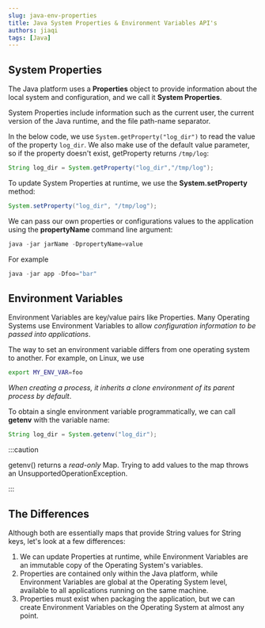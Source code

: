 ```yaml
---
slug: java-env-properties
title: Java System Properties & Environment Variables API's
authors: jiaqi
tags: [Java]
---
```


[//]: # (Copyright 2025 Jiaqi Liu)

[//]: # (Licensed under the Apache License, Version 2.0 &#40;the "License"&#41;;)
[//]: # (you may not use this file except in compliance with the License.)
[//]: # (You may obtain a copy of the License at)

[//]: # (    http://www.apache.org/licenses/LICENSE-2.0)

[//]: # (Unless required by applicable law or agreed to in writing, software)
[//]: # (distributed under the License is distributed on an "AS IS" BASIS,)
[//]: # (WITHOUT WARRANTIES OR CONDITIONS OF ANY KIND, either express or implied.)
[//]: # (See the License for the specific language governing permissions and)
[//]: # (limitations under the License.)

<!--truncate-->

System Properties
-----------------

The Java platform uses a **Properties** object to provide information about the local system and configuration, and we
call it **System Properties**.

System Properties include information such as the current user, the current version of the Java runtime, and the file
path-name separator.

In the below code, we use `System.getProperty("log_dir")` to read the value of the property `log_dir`. We also make use
of the default value parameter, so if the property doesn't exist, getProperty returns `/tmp/log`:

```java
String log_dir = System.getProperty("log_dir","/tmp/log");
```

To update System Properties at runtime, we use the **System.setProperty** method:

```java
System.setProperty("log_dir", "/tmp/log");
```

We can pass our own properties or configurations values to the application using the **propertyName** command line
argument:

```java
java -jar jarName -DpropertyName=value
```

For example

```java
java -jar app -Dfoo="bar"
```

Environment Variables
---------------------

Environment Variables are key/value pairs like Properties. Many Operating Systems use Environment Variables to allow
_configuration information to be passed into applications_.

The way to set an environment variable differs from one operating system to another. For example, on Linux, we use

```bash
export MY_ENV_VAR=foo
```

_When creating a process, it inherits a clone environment of its parent process by default_.

To obtain a single environment variable programmatically, we can call **getenv** with the variable name:

```java
String log_dir = System.getenv("log_dir");
```

:::caution

getenv() returns a _read-only_ Map. Trying to add values to the map throws an UnsupportedOperationException.

:::

The Differences
---------------

Although both are essentially maps that provide String values for String keys, let's look at a few differences:

1. We can update Properties at runtime, while Environment Variables are an immutable copy of the Operating System's
   variables.
2. Properties are contained only within the Java platform, while Environment Variables are global at the Operating
   System level, available to all applications running on the same machine.
3. Properties must exist when packaging the application, but we can create Environment Variables on the Operating
   System at almost any point.
